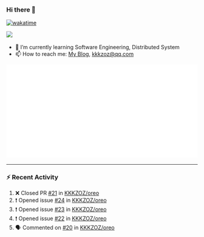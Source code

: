 ### Hi there 👋

[![wakatime](https://wakatime.com/badge/user/3d3cd454-4851-419e-ab98-0f85a4d69dbf.svg)](https://wakatime.com/@3d3cd454-4851-419e-ab98-0f85a4d69dbf)

![](https://komarev.com/ghpvc/?username=kkkzoz&color=green)

- 🌱 I’m currently learning Software Engineering, Distributed System
- 📫 How to reach me: [My Blog](https://blog.kkkzoz.top/), <kkkzoz@qq.com>

![](https://raw.githubusercontent.com/kkkzoz/github-stats/actions_branch/generated_images/languages.svg)

---

### :zap: Recent Activity

<!--START_SECTION:activity-->
1. ❌ Closed PR [#21](https://github.com/KKKZOZ/oreo/pull/21) in [KKKZOZ/oreo](https://github.com/KKKZOZ/oreo)
2. ❗ Opened issue [#24](https://github.com/KKKZOZ/oreo/issues/24) in [KKKZOZ/oreo](https://github.com/KKKZOZ/oreo)
3. ❗ Opened issue [#23](https://github.com/KKKZOZ/oreo/issues/23) in [KKKZOZ/oreo](https://github.com/KKKZOZ/oreo)
4. ❗ Opened issue [#22](https://github.com/KKKZOZ/oreo/issues/22) in [KKKZOZ/oreo](https://github.com/KKKZOZ/oreo)
5. 🗣 Commented on [#20](https://github.com/KKKZOZ/oreo/pull/20#issuecomment-3170434556) in [KKKZOZ/oreo](https://github.com/KKKZOZ/oreo)
<!--END_SECTION:activity-->

<!--
**KKKZOZ/KKKZOZ** is a ✨ _special_ ✨ repository because its `README.md` (this file) appears on your GitHub profile.

Here are some ideas to get you started:

- 🔭 I’m currently working on ...
- 🌱 I’m currently learning ...
- 👯 I’m looking to collaborate on ...
- 🤔 I’m looking for help with ...
- 💬 Ask me about ...
- 📫 How to reach me: ...
- 😄 Pronouns: ...
- ⚡ Fun fact: ...
-->
